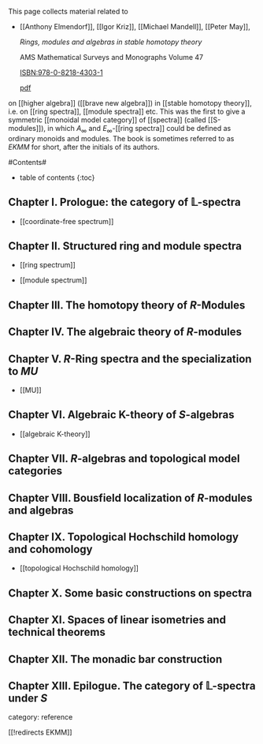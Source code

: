 
This page collects material related to

* [[Anthony Elmendorf]], [[Igor Kriz]], [[Michael Mandell]], [[Peter May]], 

  _Rings, modules and algebras in stable homotopy theory_ 

  AMS Mathematical Surveys and Monographs Volume 47 

  [ISBN:978-0-8218-4303-1](https://bookstore.ams.org/surv-47-s)

  [pdf](http://www.math.uchicago.edu/~may/BOOKS/EKMM.pdf)

on [[higher algebra]] ([[brave new algebra]]) in [[stable homotopy theory]], i.e. on [[ring spectra]], [[module spectra]] etc. This was the first to give a symmetric [[monoidal model category]] of [[spectra]] (called [[S-modules]]), in which $A_\infty$ and $E_\infty$-[[ring spectra]] could be defined as ordinary monoids and modules. 
The book is sometimes referred to as *EKMM* for short, after the initials of its authors.

#Contents#
* table of contents
{:toc}

## Chapter I. Prologue: the category of $\mathbb{L}$-spectra

* [[coordinate-free spectrum]]

## Chapter II. Structured ring and module spectra

* [[ring spectrum]]

* [[module spectrum]]

## Chapter III. The homotopy theory of $R$-Modules

## Chapter IV. The algebraic theory of $R$-modules

## Chapter V. $R$-Ring spectra and the specialization to $MU$

* [[MU]]

## Chapter VI. Algebraic K-theory of $S$-algebras

* [[algebraic K-theory]]

## Chapter VII. $R$-algebras and topological model categories

## Chapter VIII. Bousfield localization of $R$-modules and algebras

## Chapter IX. Topological Hochschild homology and cohomology

* [[topological Hochschild homology]]

## Chapter X. Some basic constructions on spectra

## Chapter XI. Spaces of linear isometries and technical theorems

## Chapter XII. The monadic bar construction

## Chapter XIII. Epilogue. The category of $\mathbb{L}$-spectra under $S$

category: reference

[[!redirects EKMM]]